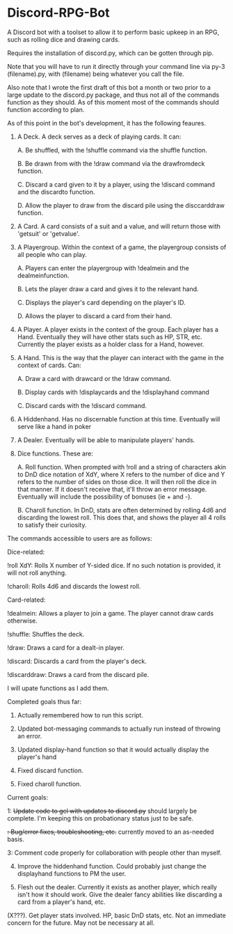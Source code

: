 # Discord-RPG-Bot
A Discord bot with a toolset to allow it to perform basic upkeep in an RPG, such as rolling dice and drawing cards. 

Requires the installation of discord.py, which can be gotten through pip.  

Note that you will have to run it directly through your command line via py-3 (filename).py, with (filename) being whatever you call the file. 

Also note that I wrote the first draft of this bot a month or two prior to a large update to the discord.py package, and thus not all of the commands function as they should. As of this moment most of the commands should function according to plan.

As of this point in the bot's development, it has the following feaures. 

1. A Deck. A deck serves as a deck of playing cards. It can:

    A. Be shuffled, with the !shuffle command via the shuffle function.
  
    B. Be drawn from with the !draw command via the drawfromdeck function. 
  
    C. Discard a card given to it by a player, using the !discard command and the discardto function.
  
    D. Allow the player to draw from the discard pile using the disccarddraw function.

2. A Card. A card consists of a suit and a value, and will return those with 'getsuit' or 'getvalue'. 


3. A Playergroup. Within the context of a game, the playergroup consists of all people who can play.

    A. Players can enter the playergroup with !dealmein and the dealmeinfunction. 
  
    B. Lets the player draw a card and gives it to the relevant hand.
  
    C. Displays the player's card depending on the player's ID. 
  
    D. Allows the player to discard a card from their hand. 
  

4. A Player. A player exists in the context of the group. Each player has a Hand. Eventually they will have other stats such as HP, STR, etc. Currently the player exists as a holder class for a Hand, however. 
    

5. A Hand. This is the way that the player can interact with the game in the context of cards. Can:

    A. Draw a card with drawcard or the !draw command.
  
    B. Display cards with !displaycards and the !displayhand command
  
    C. Discard cards with the !discard command. 
  
  
6. A Hiddenhand. Has no discernable function at this time. Eventually will serve like a hand in poker


7. A Dealer. Eventually will be able to manipulate players' hands. 


8. Dice functions. These are:

    A. Roll function. When prompted with !roll and a string of characters akin to DnD dice notation of XdY, where X refers to the number of dice and Y refers to the number of sides on those dice. It will then roll the dice in that manner. If it doesn't receive that, it'll throw an error message. Eventually will include the possibility of bonuses (ie + and -). 
  
    B. Charoll function. In DnD, stats are often determined by rolling 4d6 and discarding the lowest roll. This does that, and shows the player all 4 rolls to satisfy their curiosity. 
  
  
The commands accessible to users are as follows: 

Dice-related: 

!roll XdY: Rolls X number of Y-sided dice. If no such notation is provided, it will not roll anything.

!charoll: Rolls 4d6 and discards the lowest roll. 


Card-related:

!dealmein: Allows a player to join a game. The player cannot draw cards otherwise. 

!shuffle: Shuffles the deck. 

!draw: Draws a card for a dealt-in player. 

!discard: Discards a card from the player's deck. 

!discarddraw: Draws a card from the discard pile. 


I will upate functions as I add them.

Completed goals thus far: 

1. Actually remembered how to run this script. 

2. Updated bot-messaging commands to actually run instead of throwing an error. 

3. Updated display-hand function so that it would actually display the player's hand

4. Fixed discard function. 

5. Fixed charoll function. 


Current goals:

1: ~~Update code to gel with updates to discord.py~~ should largely be complete. I'm keeping this on probationary status just to be safe. 

~~: Bug/error fixes, troubleshooting, etc.~~ currently moved to an as-needed basis. 

3: Comment code properly for collaboration with people other than myself. 

4. Improve the hiddenhand function. Could probably just change the displayhand functions to PM the user. 

5. Flesh out the dealer. Currently it exists as another player, which really isn't how it should work.  Give the dealer fancy abilities like discarding a card from a player's hand, etc. 

(X???). Get player stats involved. HP, basic DnD stats, etc. Not an immediate concern for the future. May not be necessary at all. 
